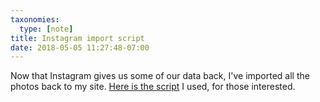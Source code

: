 ```yaml
---
taxonomies:
  type: [note]
title: Instagram import script
date: 2018-05-05 11:27:48-07:00
---
```

Now that Instagram gives us some of our data back, I've imported all the photos back to my site. [Here is the script](https://gist.github.com/mayo/90a02222fe6a2826044572d7e8192551) I used, for those interested.
